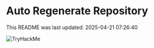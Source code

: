 # Auto Regenerate Repository

This README was last updated: 2025-04-21 07:26:40

 ![TryHackMe](https://tryhackme.com/badge/533634)